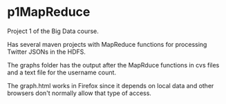 # p1MapReduce
Project 1 of the Big Data course.

Has several maven projects with MapReduce functions for processing Twitter JSONs in the HDFS.

The graphs folder has the output after the MapRduce functions in cvs files and a text file for the username count. 

The graph.html works in Firefox since it depends on local data and other browsers don't normally allow that type of access.
